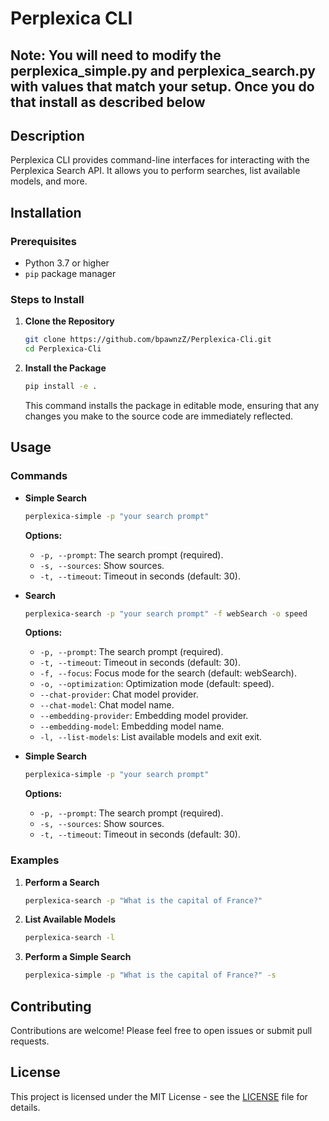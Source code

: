 # Perplexica CLI

## Note: You will need to modify the perplexica_simple.py and perplexica_search.py with values that match your setup.  Once you do that install as described below

## Description

Perplexica CLI provides command-line interfaces for interacting with the Perplexica Search API. It allows you to perform searches, list available models, and more.

## Installation

### Prerequisites

- Python 3.7 or higher
- `pip` package manager

### Steps to Install

1. **Clone the Repository**

   ```bash
   git clone https://github.com/bpawnzZ/Perplexica-Cli.git
   cd Perplexica-Cli
   ```

2. **Install the Package**

   ```bash
   pip install -e .
   ```

   This command installs the package in editable mode, ensuring that any changes you make to the source code are immediately reflected.

## Usage

### Commands

- **Simple Search**

  ```bash
  perplexica-simple -p "your search prompt"
  ```

  **Options:**
  - `-p, --prompt`: The search prompt (required).
  - `-s, --sources`: Show sources.
  - `-t, --timeout`: Timeout in seconds (default: 30).

- **Search**

  ```bash
  perplexica-search -p "your search prompt" -f webSearch -o speed
  ```

  **Options:**
  - `-p, --prompt`: The search prompt (required).
  - `-t, --timeout`: Timeout in seconds (default: 30).
  - `-f, --focus`: Focus mode for the search (default: webSearch).
  - `-o, --optimization`: Optimization mode (default: speed).
  - `--chat-provider`: Chat model provider.
  - `--chat-model`: Chat model name.
  - `--embedding-provider`: Embedding model provider.
  - `--embedding-model`: Embedding model name.
  - `-l, --list-models`: List available models and exit exit.

- **Simple Search**

  ```bash
  perplexica-simple -p "your search prompt"
  ```

  **Options:**
  - `-p, --prompt`: The search prompt (required).
  - `-s, --sources`: Show sources.
  - `-t, --timeout`: Timeout in seconds (default: 30).

### Examples

1. **Perform a Search**

   ```bash
   perplexica-search -p "What is the capital of France?"
   ```

2. **List Available Models**

   ```bash
   perplexica-search -l
   ```

3. **Perform a Simple Search**

   ```bash
   perplexica-simple -p "What is the capital of France?" -s
   ```

## Contributing

Contributions are welcome! Please feel free to open issues or submit pull requests.

## License

This project is licensed under the MIT License - see the [LICENSE](LICENSE) file for details.
